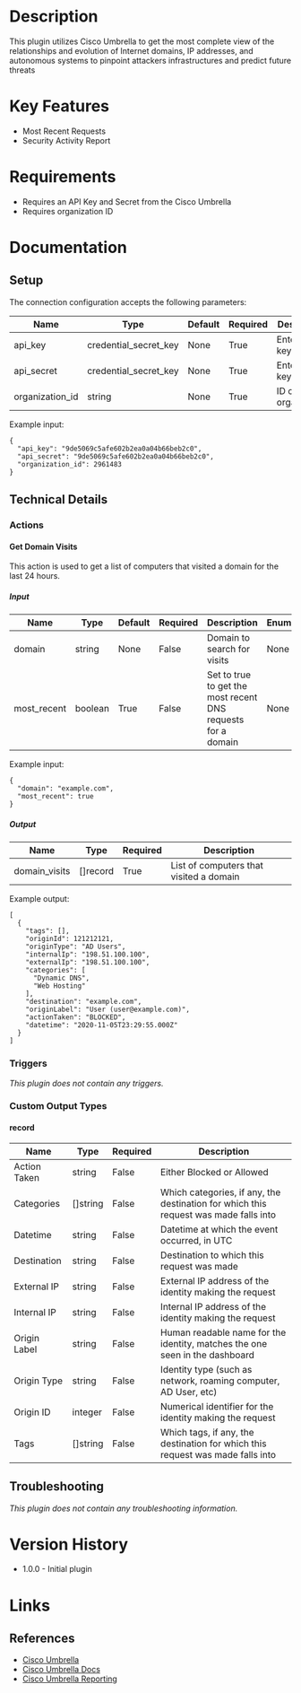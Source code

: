 # Description

This plugin utilizes Cisco Umbrella to get the most complete view of the relationships and evolution of Internet domains, IP addresses, and autonomous systems to pinpoint attackers infrastructures and predict future threats

# Key Features

* Most Recent Requests
* Security Activity Report

# Requirements

* Requires an API Key and Secret from the Cisco Umbrella
* Requires organization ID

# Documentation

## Setup

The connection configuration accepts the following parameters:

|Name|Type|Default|Required|Description|Enum|Example|
|----|----|-------|--------|-----------|----|-------|
|api_key|credential_secret_key|None|True|Enter API key|None|9de5069c5afe602b2ea0a04b66beb2c0|
|api_secret|credential_secret_key|None|True|Enter secret key|None|9de5069c5afe602b2ea0a04b66beb2c0|
|organization_id|string|None|True|ID of your organization|None|2961483|

Example input:

```
{
  "api_key": "9de5069c5afe602b2ea0a04b66beb2c0",
  "api_secret": "9de5069c5afe602b2ea0a04b66beb2c0",
  "organization_id": 2961483
}
```

## Technical Details

### Actions

#### Get Domain Visits

This action is used to get a list of computers that visited a domain for the last 24 hours.

##### Input

|Name|Type|Default|Required|Description|Enum|Example|
|----|----|-------|--------|-----------|----|-------|
|domain|string|None|False|Domain to search for visits|None|example.com|
|most_recent|boolean|True|False|Set to true to get the most recent DNS requests for a domain|None|True|

Example input:

```
{
  "domain": "example.com",
  "most_recent": true
}
```

##### Output

|Name|Type|Required|Description|
|----|----|--------|-----------|
|domain_visits|[]record|True|List of computers that visited a domain|

Example output:

```
[
  {
    "tags": [],
    "originId": 121212121,
    "originType": "AD Users",
    "internalIp": "198.51.100.100",
    "externalIp": "198.51.100.100",
    "categories": [
      "Dynamic DNS",
      "Web Hosting"
    ],
    "destination": "example.com",
    "originLabel": "User (user@example.com)",
    "actionTaken": "BLOCKED",
    "datetime": "2020-11-05T23:29:55.000Z"
  }
]
```

### Triggers

_This plugin does not contain any triggers._

### Custom Output Types

#### record

|Name|Type|Required|Description|
|----|----|--------|-----------|
|Action Taken|string|False|Either Blocked or Allowed|
|Categories|[]string|False|Which categories, if any, the destination for which this request was made falls into|
|Datetime|string|False|Datetime at which the event occurred, in UTC|
|Destination|string|False|Destination to which this request was made|
|External IP|string|False|External IP address of the identity making the request|
|Internal IP|string|False|Internal IP address of the identity making the request|
|Origin Label|string|False|Human readable name for the identity, matches the one seen in the dashboard|
|Origin Type|string|False|Identity type (such as network, roaming computer, AD User, etc)|
|Origin ID|integer|False|Numerical identifier for the identity making the request|
|Tags|[]string|False|Which tags, if any, the destination for which this request was made falls into|

## Troubleshooting

_This plugin does not contain any troubleshooting information._

# Version History

* 1.0.0 - Initial plugin

# Links

## References

* [Cisco Umbrella](https://umbrella.cisco.com/)
* [Cisco Umbrella Docs](https://docs.umbrella.com/)
* [Cisco Umbrella Reporting](https://docs.umbrella.com/deployment-umbrella/docs/getting-started-learning-to-use-reports-and-exporting-reports)
